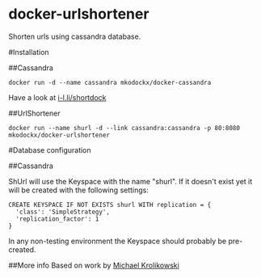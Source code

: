 # docker-urlshortener
Shorten urls using cassandra database.

#Installation

##Cassandra
```
docker run -d --name cassandra mkodockx/docker-cassandra
```
Have a look at [i-l.li/shortdock](http://i-l.li/shortdock)

##UrlShortener
```
docker run --name shurl -d --link cassandra:cassandra -p 80:8080 mkodockx/docker-urlshortener
```
#Database configuration

##Cassandra

ShUrl will use the Keyspace with the name "shurl".
If it doesn't exist yet it will be created with the following settings:
```
CREATE KEYSPACE IF NOT EXISTS shurl WITH replication = {
  'class': 'SimpleStrategy',
  'replication_factor': 1
}
```
In any non-testing environment the Keyspace should probably be pre-created.

##More info
Based on work by [Michael Krolikowski](https://github.com/mkroli)
